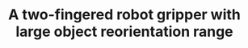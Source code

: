 ---
layout: default
title: A two-fingered robot gripper with large object reorientation range
authors: WG Bircher, AM Dollar, N Rojas
publication: IEEE International Conference on Robotics and Automation (ICRA)
year: 2017
award: Best Paper in Manipulation Finalist
video: https://www.youtube.com/embed/7XF7tIYtjAg
doi: http://dx.doi.org/XX.XXX/
---